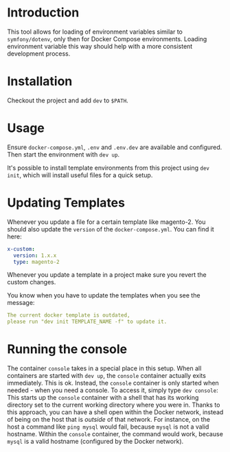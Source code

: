 # Introduction

This tool allows for loading of environment variables similar to 
`symfony/dotenv`, only then for Docker Compose environments. Loading 
environment variable this way should help with a more consistent development
process.

# Installation

Checkout the project and add `dev` to `$PATH`.

# Usage

Ensure `docker-compose.yml`, `.env` and `.env.dev` are available and
configured. Then start the environment with `dev up`.

It's possible to install template environments from this project using `dev
init`, which will install useful files for a quick setup.

# Updating Templates

Whenever you update a file for a certain template like magento-2.
You should also update the `version` of the `docker-compose.yml`. You can find it here:
```yaml
x-custom:
  version: 1.x.x
  type: magento-2
```
Whenever you update a template in a project make sure you revert the custom changes.

You know when you have to update the templates when you see the message:
```yaml
The current docker template is outdated, 
please run "dev init TEMPLATE_NAME -f" to update it.
```

# Running the console
The container `console` takes in a special place in this setup. When all containers are started with `dev up`, the `console` container actually exits immediately. This is ok. Instead, the `console` container is only started when needed - when you need a console. To access it, simply type `dev console`: This starts up the `console` container with a shell that has its working directory set to the current working directory where you were in. Thanks to this approach, you can have a shell open within the Docker network, instead of being on the host that is *outside* of that network. For instance, on the host a command like `ping mysql` would fail, because `mysql` is not a valid hostname. Within the `console` container, the command would work, because `mysql` is a valid hostname (configured by the Docker network).
